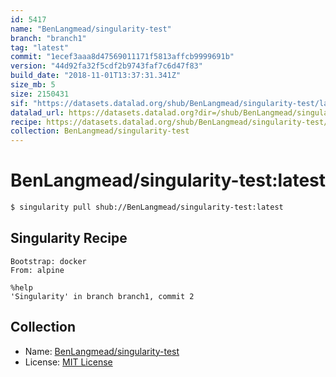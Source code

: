 ```yaml
---
id: 5417
name: "BenLangmead/singularity-test"
branch: "branch1"
tag: "latest"
commit: "1ecef3aaa8d47569011171f5813affcb9999691b"
version: "44d92fa32f5cdf2b9743faf7c6d47f83"
build_date: "2018-11-01T13:37:31.341Z"
size_mb: 5
size: 2150431
sif: "https://datasets.datalad.org/shub/BenLangmead/singularity-test/latest/2018-11-01-1ecef3aa-44d92fa3/44d92fa32f5cdf2b9743faf7c6d47f83.simg"
datalad_url: https://datasets.datalad.org?dir=/shub/BenLangmead/singularity-test/latest/2018-11-01-1ecef3aa-44d92fa3/
recipe: https://datasets.datalad.org/shub/BenLangmead/singularity-test/latest/2018-11-01-1ecef3aa-44d92fa3/Singularity
collection: BenLangmead/singularity-test
---
```


# BenLangmead/singularity-test:latest

```bash
$ singularity pull shub://BenLangmead/singularity-test:latest
```

## Singularity Recipe

```singularity
Bootstrap: docker
From: alpine

%help
'Singularity' in branch branch1, commit 2
```

## Collection

 - Name: [BenLangmead/singularity-test](https://github.com/BenLangmead/singularity-test)
 - License: [MIT License](https://api.github.com/licenses/mit)

